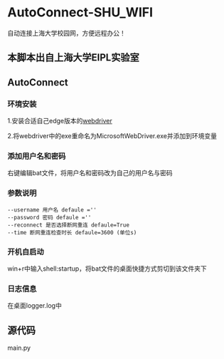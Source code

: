 # AutoConnect-SHU_WIFI
自动连接上海大学校园网，方便远程办公！

## 本脚本出自上海大学EIPL实验室

## AutoConnect
### 环境安装
1.安装合适自己edge版本的[webdriver](https://developer.microsoft.com/zh-cn/microsoft-edge/tools/webdriver/)

2.将webdriver中的exe重命名为MicrosoftWebDriver.exe并添加到环境变量

### 添加用户名和密码
右键编辑bat文件，将用户名和密码改为自己的用户名与密码

### 参数说明
```shell
--username 用户名 defaule =''
--password 密码 defaule =''
--reconnect 是否选择断网重连 defaule=True
--time 断网重连检查时长 defaule=3600 (单位s)
```

### 开机自启动
win+r中输入shell:startup，将bat文件的桌面快捷方式剪切到该文件夹下

### 日志信息
在桌面logger.log中

## 源代码
main.py
